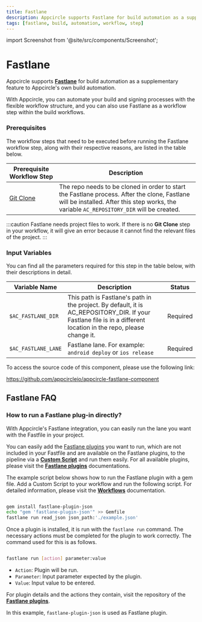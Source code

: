 ```yaml
---
title: Fastlane
description: Appcircle supports Fastlane for build automation as a supplementary feature to Appcircle's own build automation.
tags: [fastlane, build, automation, workflow, step]
---
```


import Screenshot from '@site/src/components/Screenshot';

# Fastlane

Appcircle supports [**Fastlane**](https://fastlane.tools/) for build automation as a supplementary feature to Appcircle's own build automation.

With Appcircle, you can automate your build and signing processes with the flexible workflow structure, and you can also use Fastlane as a workflow step within the build workflows.

### Prerequisites

The workflow steps that need to be executed before running the Fastlane workflow step, along with their respective reasons, are listed in the table below.

| Prerequisite Workflow Step                      | Description                                     |
|-------------------------------------------------|-------------------------------------------------|
| [Git Clone](/workflows/common-workflow-steps/git-clone) | The repo needs to be cloned in order to start the Fastlane process. After the clone, Fastlane will be installed. After this step works, the variable `AC_REPOSITORY_DIR` will be created. |


<Screenshot url='https://cdn.appcircle.io/docs/assets/BE3049-fastlaneOrder.png' />

:::caution
Fastlane needs project files to work. If there is no **Git Clone** step in your workflow, it will give an error because it cannot find the relevant files of the project.
:::

### Input Variables

You can find all the parameters required for this step in the table below, with their descriptions in detail.

<Screenshot url='https://cdn.appcircle.io/docs/assets/BE3049-fastlaneInput.png' />

| Variable Name                            | Description                         | Status           |
|-------------------------------|------------------------------------------------|------------------|
| `$AC_FASTLANE_DIR`            | This path is Fastlane's path in the project. By default, it is AC_REPOSITORY_DIR. If your Fastlane file is in a different location in the repo, please change it. | Required |
| `$AC_FASTLANE_LANE`           | Fastlane lane. For example: `android deploy` or `ios release` | Required |


To access the source code of this component, please use the following link:

https://github.com/appcircleio/appcircle-fastlane-component


## Fastlane FAQ

### How to run a Fastlane plug-in directly? 

With Appcircle's Fastlane integration, you can easily run the lane you want with the Fastfile in your project. 

You can easily add the [Fastlane plugins](https://rubygems.org/search?query=fastlane-plugin-) you want to run, which are not included in your Fastfile and are available on the Fastlane plugins, to the pipeline via a [**Custom Script**](/workflows/common-workflow-steps/custom-script) and run them easily. For all available plugins, please visit the [**Fastlane plugins**](https://docs.fastlane.tools/plugins/available-plugins/) documentations.

The example script below shows how to run the Fastlane plugin with a gem file. Add a Custom Script to your workflow and run the following script. For detailed information, please visit the [**Workflows**](/workflows) documentation. 


```bash

gem install fastlane-plugin-json
echo "gem 'fastlane-plugin-json'" >> Gemfile
fastlane run read_json json_path:'./example.json'

```

Once a plugin is installed, it is run with the `fastlane run` command. The necessary actions must be completed for the plugin to work correctly. The command used for this is as follows.

```bash

fastlane run [action] parameter:value

```

- `Action`: Plugin will be run.
- `Parameter`: Input parameter expected by the plugin.
- `Value`: Input value to be entered.

For plugin details and the actions they contain, visit the repository of the [**Fastlane plugins**](https://docs.fastlane.tools/plugins/available-plugins/).


In this example, `fastlane-plugin-json` is used as Fastlane plugin.